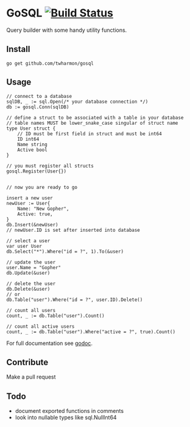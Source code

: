 # GoSQL [![Build Status](https://travis-ci.com/twharmon/gosql.svg?branch=master)](https://travis-ci.com/twharmon/gosql)
Query builder with some handy utility functions.

## Install
`go get github.com/twharmon/gosql`

## Usage
```
// connect to a database
sqlDB, _ := sql.Open(/* your database connection */)
db := gosql.Conn(sqlDB)

// define a struct to be associated with a table in your database
// table names MUST be lower_snake_case singular of struct name
type User struct {
    // ID must be first field in struct and must be int64
    ID int64
    Name string
    Active bool
}

// you must register all structs
gosql.Register(User{})


// now you are ready to go

insert a new user
newUser := User{
    Name: "New Gopher",
    Active: true,
}
db.Insert(&newUser)
// newUser.ID is set after inserted into database

// select a user
var user User
db.Select("*").Where("id = ?", 1).To(&user)

// update the user
user.Name = "Gopher"
db.Update(&user)

// delete the user
db.Delete(&user)
// or
db.Table("user").Where("id = ?", user.ID).Delete()

// count all users
count, _ := db.Table("user").Count()

// count all active users
count, _ := db.Table("user").Where("active = ?", true).Count()

```

For full documentation see [godoc](https://godoc.org/github.com/twharmon/gosql).

## Contribute
Make a pull request

## Todo
- document exported functions in comments
- look into nullable types like sql.NullInt64
